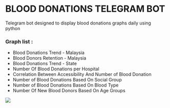 <!DOCTYPE html>
<html>  
<body>
<h1>BLOOD DONATIONS TELEGRAM BOT</h1>    
<p>Telegram bot designed to display blood donations graphs daily using python </p>
<h3>Graph list :</h3>
<ul>
    <li>Blood Donations Trend - Malaysia</li>
    <li>Blood Donors Retention - Malaysia</li>
    <li>Blood Donations Trend - State</li>
    <li>Number Of Blood Donations per Hospital</li>
    <li>Correlation Between Accessibility And Number of Blood Donation</li>
    <li>Number of Blood Donations Based On Social Group</li>
    <li>Number of Blood Donations Based On Blood Type</li>
    <li>Number Of New Blood Donors Based On Age Groups</li>
</ul>
<img src="https://www.shutterstock.com/image-vector/blood-bag-donated-cute-cartoon-600nw-2293990295.jpg"/>
</body>
</html>

 
 
